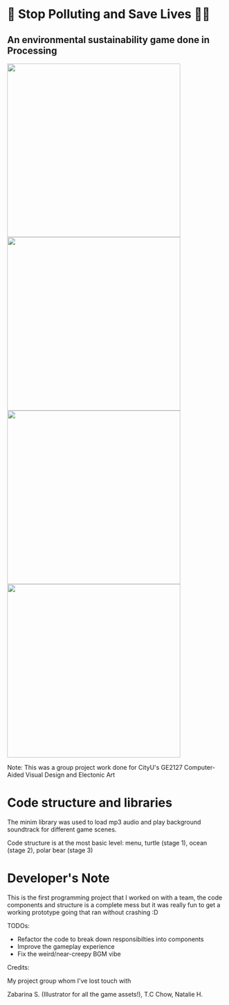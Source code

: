 # :turtle: Stop Polluting and Save Lives :polar_bear:
## An environmental sustainability game done in Processing

<img src="https://user-images.githubusercontent.com/24476996/133607636-d41e991e-9bfb-41de-8eb6-a7fabec7abb8.png" width=400> <img src="https://user-images.githubusercontent.com/24476996/133607926-b1bda46b-e79c-4e28-8df0-eebc9bce4715.png" width=400> <img src="https://user-images.githubusercontent.com/24476996/133607698-54bcc879-6a6b-48ea-b5ca-4ef97561c892.png" width=400> <img src="https://user-images.githubusercontent.com/24476996/133607775-64c05385-b558-40b8-ac39-52956d74cc89.png" width=400> 

Note: This was a group project work done for CityU's GE2127 Computer-Aided Visual Design and Electonic Art

# Code structure and libraries

The minim library was used to load mp3 audio and play background soundtrack for different game scenes.

Code structure is at the most basic level: menu, turtle (stage 1), ocean (stage 2), polar bear (stage 3)

# Developer's Note

This is the first programming project that I worked on with a team,
the code components and structure is a complete mess but it was really fun to get a working prototype going that ran without crashing :D

TODOs:
- Refactor the code to break down responsibilties into components
- Improve the gameplay experience
- Fix the weird/near-creepy BGM vibe


Credits:

My project group whom I've lost touch with 

Zabarina S. (Illustrator for all the game assets!), T.C Chow, Natalie H.
